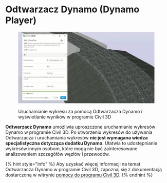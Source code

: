 # Odtwarzacz Dynamo (Dynamo Player)

<figure><img src="../.gitbook/assets/Rail_PlaceTies_Player (1).gif" alt=""><figcaption><p>Uruchamianie wykresu za pomocą Odtwarzacza Dynamo i wyświetlanie wyników w programie Civil 3D</p></figcaption></figure>

**Odtwarzacz Dynamo** umożliwia uproszczone uruchamianie wykresów Dynamo w programie Civil 3D. Po utworzeniu wykresów do używania Odtwarzacza i uruchamiania wykresów **nie jest wymagana wiedza specjalistyczna dotycząca dodatku Dynamo**. Ułatwia to udostępnianie wykresów innym osobom, które mogą nie być zainteresowane analizowaniem szczegółów węzłów i przewodów.

{% hint style="info" %}
 Aby uzyskać więcej informacji na temat Odtwarzacza Dynamo w programie Civil 3D, zapoznaj się z dokumentacją dostarczoną w witrynie [pomocy do programu Civil 3D](https://help.autodesk.com/view/CIV3D/2024/PLK/?guid=Civil3D_Dynamo_Dynamo_Player_html). 
{% endhint %}
